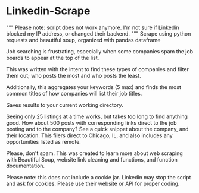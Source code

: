 # Linkedin-Scrape

"""
Please note: script does not work anymore. I'm not sure if Linkedin blocked my IP address, or changed their backend.
"""
Scrape using python requests and beautiful soup, organized with pandas dataframe

Job searching is frustrating, especially when some companies spam the job boards to appear at the top of the list.

This was written with the intent to find these types of companies and filter them out; who posts the most and who 
posts the least.
 
Additionally, this aggregates your keywords (5 max) and finds the most common titles of how companies will list their job titles.


Saves results to your current working directory.


Seeing only 25 listings at a time works, but takes too long to find anything good. How about 500 posts with corresponding links
direct to the job posting and to the company? See a quick snippet about the company, and their location.
This filers direct to Chicago, IL, and also includes any opportunities listed as remote.

Please, don't spam.
This was created to learn more about web scraping with Beautiful Soup, website link cleaning and functions,
and function documentation.

Please note: this does not include a cookie jar. Linkedin may stop the script and ask for cookies.
Please use their website or API for proper coding.
